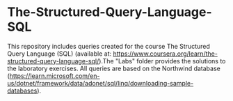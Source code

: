 # The-Structured-Query-Language-SQL

This repository includes queries created for the course The Structured Query Language (SQL) (available at: https://www.coursera.org/learn/the-structured-query-language-sql/).The "Labs" folder provides the solutions to the laboratory exercises. All queries are based on the Northwind database (https://learn.microsoft.com/en-us/dotnet/framework/data/adonet/sql/linq/downloading-sample-databases). 
